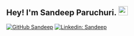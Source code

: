 ## Hey! I'm Sandeep Paruchuri. <img src="https://media.giphy.com/media/hvRJCLFzcasrR4ia7z/giphy.gif" width="25px">
[![GitHub Sandeep](https://img.shields.io/github/followers/ParuchuriSandeep?label=follow&style=social)](https://github.com/ParuchuriSandeep)
[![Linkedin: Sandeep](https://img.shields.io/badge/-Sandeep%20Paruchuri-blue?style=flat-square&logo=Linkedin&logoColor=white&link=https://www.linkedin.com/in/sandeep-paruchuri2001/)](https://www.linkedin.com/in/sandeep-paruchuri2001/)


